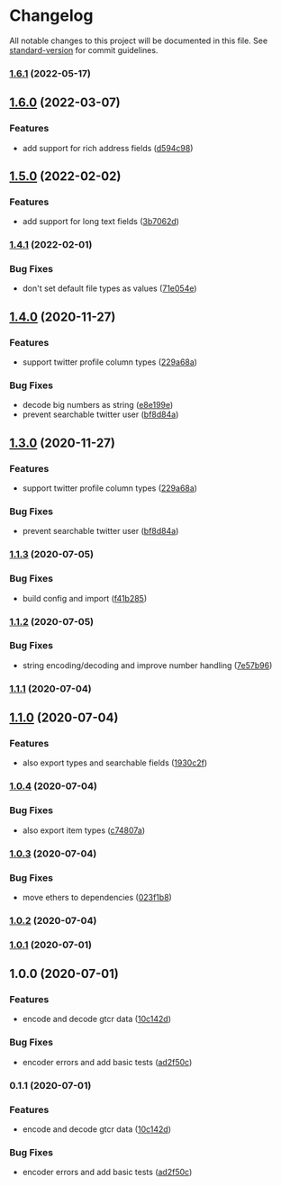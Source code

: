 # Changelog

All notable changes to this project will be documented in this file. See [standard-version](https://github.com/conventional-changelog/standard-version) for commit guidelines.

### [1.6.1](https://github.com/kleros/gtcr-encoder/compare/v1.6.0...v1.6.1) (2022-05-17)

## [1.6.0](https://github.com/kleros/gtcr-encoder/compare/v1.5.0...v1.6.0) (2022-03-07)


### Features

* add support for rich address fields ([d594c98](https://github.com/kleros/gtcr-encoder/commit/d594c98c5a1f07ee507d4bdf4515c2bd15ff8c07))

## [1.5.0](https://github.com/kleros/gtcr-encoder/compare/v1.4.1...v1.5.0) (2022-02-02)


### Features

* add support for long text fields ([3b7062d](https://github.com/kleros/gtcr-encoder/commit/3b7062d99445b7ded6813ae9ec5ada52726e98ce))

### [1.4.1](https://github.com/kleros/gtcr-encoder/compare/v1.4.0...v1.4.1) (2022-02-01)


### Bug Fixes

* don't set default file types as values ([71e054e](https://github.com/kleros/gtcr-encoder/commit/71e054ef3e92c4bd3d6bdb37bda5ab8196381026))

## [1.4.0](https://github.com/kleros/gtcr-encoder/compare/v1.1.3...v1.4.0) (2020-11-27)


### Features

* support twitter profile column types ([229a68a](https://github.com/kleros/gtcr-encoder/commit/229a68af8dc059d51f4cca363ab9a586403f5584))


### Bug Fixes

* decode big numbers as string ([e8e199e](https://github.com/kleros/gtcr-encoder/commit/e8e199ef7f3fe36a6d20eb033860eb95b15605e8))
* prevent searchable twitter user ([bf8d84a](https://github.com/kleros/gtcr-encoder/commit/bf8d84a90a83453ddddba8f00b5b0a342d80d40b))

## [1.3.0](https://github.com/kleros/gtcr-encoder/compare/v1.1.3...v1.3.0) (2020-11-27)


### Features

* support twitter profile column types ([229a68a](https://github.com/kleros/gtcr-encoder/commit/229a68af8dc059d51f4cca363ab9a586403f5584))


### Bug Fixes

* prevent searchable twitter user ([bf8d84a](https://github.com/kleros/gtcr-encoder/commit/bf8d84a90a83453ddddba8f00b5b0a342d80d40b))

### [1.1.3](https://github.com/kleros/gtcr-encoder/compare/v1.1.2...v1.1.3) (2020-07-05)


### Bug Fixes

* build config and import ([f41b285](https://github.com/kleros/gtcr-encoder/commit/f41b285f5ef8be0d8bc65d0f83f9c7c94c13f483))

### [1.1.2](https://github.com/kleros/gtcr-encoder/compare/v1.1.1...v1.1.2) (2020-07-05)


### Bug Fixes

* string encoding/decoding and improve number handling ([7e57b96](https://github.com/kleros/gtcr-encoder/commit/7e57b96559c76f6f322fcf69d403df6e293fd057))

### [1.1.1](https://github.com/kleros/gtcr-encoder/compare/v1.1.0...v1.1.1) (2020-07-04)

## [1.1.0](https://github.com/kleros/gtcr-encoder/compare/v1.0.4...v1.1.0) (2020-07-04)


### Features

* also export types and searchable fields ([1930c2f](https://github.com/kleros/gtcr-encoder/commit/1930c2f2124001796e216bd6902f60ecc23466ab))

### [1.0.4](https://github.com/kleros/gtcr-encoder/compare/v1.0.3...v1.0.4) (2020-07-04)


### Bug Fixes

* also export item types ([c74807a](https://github.com/kleros/gtcr-encoder/commit/c74807ab674e90be3d1dba825b81109d72ee07c5))

### [1.0.3](https://github.com/kleros/gtcr-encoder/compare/v1.0.2...v1.0.3) (2020-07-04)


### Bug Fixes

* move ethers to dependencies ([023f1b8](https://github.com/kleros/gtcr-encoder/commit/023f1b879a1d20be5588a741afc074b0f4ec76cd))

### [1.0.2](https://github.com/kleros/gtcr-encoder/compare/v1.0.1...v1.0.2) (2020-07-04)

### [1.0.1](https://github.com/kleros/gtcr-encoder/compare/v1.0.0...v1.0.1) (2020-07-01)

## 1.0.0 (2020-07-01)


### Features

* encode and decode gtcr data ([10c142d](https://github.com/kleros/gtcr-encoder/commit/10c142d30d91ae9eced71c11c01c2945fe71d142))


### Bug Fixes

* encoder errors and add basic tests ([ad2f50c](https://github.com/kleros/gtcr-encoder/commit/ad2f50cc62dd67bb776f86076d003934e32bd1e1))

### 0.1.1 (2020-07-01)


### Features

* encode and decode gtcr data ([10c142d](https://github.com/kleros/gtcr-encoder/commit/10c142d30d91ae9eced71c11c01c2945fe71d142))


### Bug Fixes

* encoder errors and add basic tests ([ad2f50c](https://github.com/kleros/gtcr-encoder/commit/ad2f50cc62dd67bb776f86076d003934e32bd1e1))
